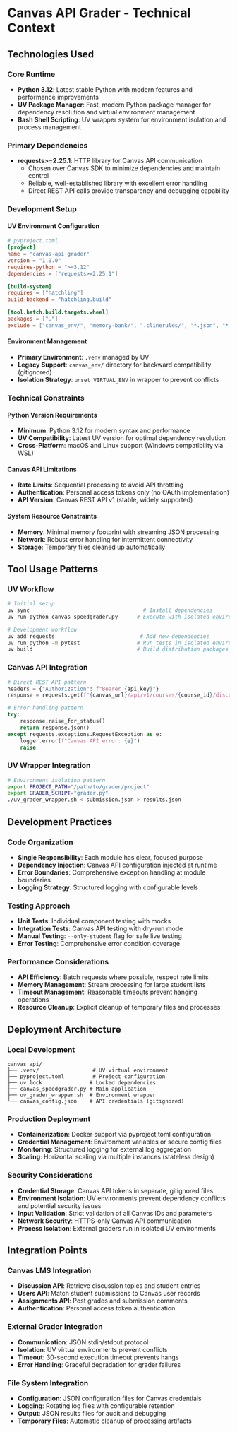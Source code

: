# Canvas API Grader - Technical Context

## Technologies Used

### Core Runtime
- **Python 3.12**: Latest stable Python with modern features and performance improvements
- **UV Package Manager**: Fast, modern Python package manager for dependency resolution and virtual environment management
- **Bash Shell Scripting**: UV wrapper system for environment isolation and process management

### Primary Dependencies
- **requests>=2.25.1**: HTTP library for Canvas API communication
  - Chosen over Canvas SDK to minimize dependencies and maintain control
  - Reliable, well-established library with excellent error handling
  - Direct REST API calls provide transparency and debugging capability

### Development Setup

#### UV Environment Configuration
```toml
# pyproject.toml
[project]
name = "canvas-api-grader"
version = "1.0.0"
requires-python = ">=3.12"
dependencies = ["requests>=2.25.1"]

[build-system]
requires = ["hatchling"]
build-backend = "hatchling.build"

[tool.hatch.build.targets.wheel]
packages = ["."]
exclude = ["canvas_env/", "memory-bank/", ".clinerules/", "*.json", "*.log", "test_*.py"]
```

#### Environment Management
- **Primary Environment**: `.venv` managed by UV
- **Legacy Support**: `canvas_env/` directory for backward compatibility (gitignored)
- **Isolation Strategy**: `unset VIRTUAL_ENV` in wrapper to prevent conflicts

### Technical Constraints

#### Python Version Requirements
- **Minimum**: Python 3.12 for modern syntax and performance
- **UV Compatibility**: Latest UV version for optimal dependency resolution
- **Cross-Platform**: macOS and Linux support (Windows compatibility via WSL)

#### Canvas API Limitations
- **Rate Limits**: Sequential processing to avoid API throttling
- **Authentication**: Personal access tokens only (no OAuth implementation)
- **API Version**: Canvas REST API v1 (stable, widely supported)

#### System Resource Constraints
- **Memory**: Minimal memory footprint with streaming JSON processing
- **Network**: Robust error handling for intermittent connectivity
- **Storage**: Temporary files cleaned up automatically

## Tool Usage Patterns

### UV Workflow
```bash
# Initial setup
uv sync                                    # Install dependencies
uv run python canvas_speedgrader.py      # Execute with isolated environment

# Development workflow  
uv add requests                           # Add new dependencies
uv run python -m pytest                  # Run tests in isolated environment
uv build                                 # Build distribution packages
```

### Canvas API Integration
```python
# Direct REST API pattern
headers = {"Authorization": f"Bearer {api_key}"}
response = requests.get(f"{canvas_url}/api/v1/courses/{course_id}/discussion_topics/{discussion_id}")

# Error handling pattern
try:
    response.raise_for_status()
    return response.json()
except requests.exceptions.RequestException as e:
    logger.error(f"Canvas API error: {e}")
    raise
```

### UV Wrapper Integration
```bash
# Environment isolation pattern
export PROJECT_PATH="/path/to/grader/project"
export GRADER_SCRIPT="grader.py"
./uv_grader_wrapper.sh < submission.json > results.json
```

## Development Practices

### Code Organization
- **Single Responsibility**: Each module has clear, focused purpose
- **Dependency Injection**: Canvas API configuration injected at runtime
- **Error Boundaries**: Comprehensive exception handling at module boundaries
- **Logging Strategy**: Structured logging with configurable levels

### Testing Approach
- **Unit Tests**: Individual component testing with mocks
- **Integration Tests**: Canvas API testing with dry-run mode
- **Manual Testing**: `--only-student` flag for safe live testing
- **Error Testing**: Comprehensive error condition coverage

### Performance Considerations
- **API Efficiency**: Batch requests where possible, respect rate limits
- **Memory Management**: Stream processing for large student lists
- **Timeout Management**: Reasonable timeouts prevent hanging operations
- **Resource Cleanup**: Explicit cleanup of temporary files and processes

## Deployment Architecture

### Local Development
```
canvas_api/
├── .venv/                 # UV virtual environment
├── pyproject.toml         # Project configuration
├── uv.lock               # Locked dependencies
├── canvas_speedgrader.py # Main application
├── uv_grader_wrapper.sh  # Environment wrapper
└── canvas_config.json    # API credentials (gitignored)
```

### Production Deployment
- **Containerization**: Docker support via pyproject.toml configuration
- **Credential Management**: Environment variables or secure config files
- **Monitoring**: Structured logging for external log aggregation
- **Scaling**: Horizontal scaling via multiple instances (stateless design)

### Security Considerations
- **Credential Storage**: Canvas API tokens in separate, gitignored files
- **Environment Isolation**: UV environments prevent dependency conflicts and potential security issues
- **Input Validation**: Strict validation of all Canvas IDs and parameters
- **Network Security**: HTTPS-only Canvas API communication
- **Process Isolation**: External graders run in isolated UV environments

## Integration Points

### Canvas LMS Integration
- **Discussion API**: Retrieve discussion topics and student entries
- **Users API**: Match student submissions to Canvas user records
- **Assignments API**: Post grades and submission comments
- **Authentication**: Personal access token authentication

### External Grader Integration
- **Communication**: JSON stdin/stdout protocol
- **Isolation**: UV virtual environments prevent conflicts
- **Timeout**: 30-second execution timeout prevents hangs
- **Error Handling**: Graceful degradation for grader failures

### File System Integration
- **Configuration**: JSON configuration files for Canvas credentials
- **Logging**: Rotating log files with configurable retention
- **Output**: JSON results files for audit and debugging
- **Temporary Files**: Automatic cleanup of processing artifacts
